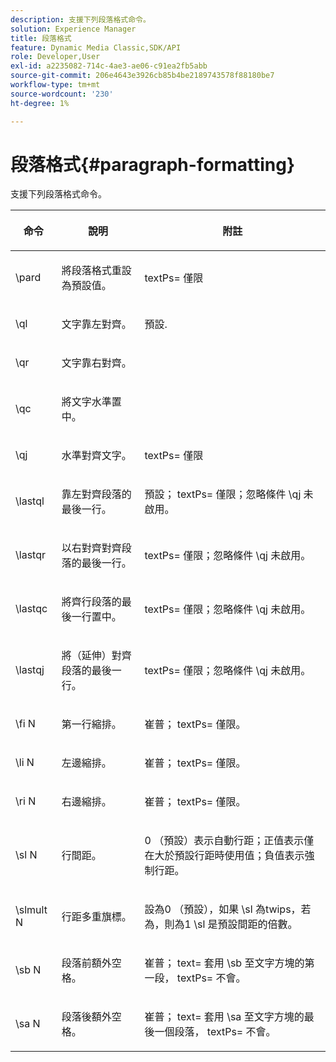 ```yaml
---
description: 支援下列段落格式命令。
solution: Experience Manager
title: 段落格式
feature: Dynamic Media Classic,SDK/API
role: Developer,User
exl-id: a2235082-714c-4ae3-ae06-c91ea2fb5abb
source-git-commit: 206e4643e3926cb85b4be2189743578f88180be7
workflow-type: tm+mt
source-wordcount: '230'
ht-degree: 1%

---
```


# 段落格式{#paragraph-formatting}

支援下列段落格式命令。

<table id="table_5DD044E1C0614A29A2413557DF57197D"> 
 <thead> 
  <tr> 
   <th class="entry"> <p>命令 </p> </th> 
   <th class="entry"> <p>說明 </p> </th> 
   <th class="entry"> <p>附註 </p> </th> 
  </tr> 
 </thead>
 <tbody> 
  <tr> 
   <td> <span class="codeph"> \pard </span> </td> 
   <td> <p>將段落格式重設為預設值。 </p> </td> 
   <td> <p> <span class="codeph"> textPs= </span> 僅限 </p> </td> 
  </tr> 
  <tr> 
   <td> <span class="codeph"> \ql </span> </td> 
   <td> <p>文字靠左對齊。 </p> </td> 
   <td> <p>預設. </p> </td> 
  </tr> 
  <tr> 
   <td> <span class="codeph"> \qr </span> </td> 
   <td> <p>文字靠右對齊。 </p> </td> 
   <td> <p> </p> </td> 
  </tr> 
  <tr> 
   <td> <span class="codeph"> \qc </span> </td> 
   <td> <p>將文字水準置中。 </p> </td> 
   <td> <p> </p> </td> 
  </tr> 
  <tr> 
   <td> <span class="codeph"> \qj </span> </td> 
   <td> <p>水準對齊文字。 </p> </td> 
   <td> <p> <span class="codeph"> textPs= </span> 僅限 </p> </td> 
  </tr> 
  <tr> 
   <td> <span class="codeph"> \lastql </span> </td> 
   <td> <p>靠左對齊段落的最後一行。 </p> </td> 
   <td> <p>預設； <span class="codeph"> textPs= </span> 僅限；忽略條件 <span class="codeph"> \qj </span>未啟用。 </p> </td> 
  </tr> 
  <tr> 
   <td> <span class="codeph"> \lastqr </span> </td> 
   <td> <p>以右對齊對齊段落的最後一行。 </p> </td> 
   <td> <p> <span class="codeph"> textPs= </span> 僅限；忽略條件 <span class="codeph"> \qj </span> 未啟用。 </p> </td> 
  </tr> 
  <tr> 
   <td> <span class="codeph"> \lastqc </span> </td> 
   <td> <p>將齊行段落的最後一行置中。 </p> </td> 
   <td> <p> <span class="codeph"> textPs= </span> 僅限；忽略條件 <span class="codeph"> \qj </span>未啟用。 </p> </td> 
  </tr> 
  <tr> 
   <td> <span class="codeph"> \lastqj </span> </td> 
   <td> <p>將（延伸）對齊段落的最後一行。 </p> </td> 
   <td> <p> <span class="codeph"> textPs= </span> 僅限；忽略條件 <span class="codeph"> \qj </span>未啟用。 </p> </td> 
  </tr> 
  <tr> 
   <td> <span class="codeph"> \fi <span class="varname"> N </span> </span> </td> 
   <td> <p>第一行縮排。 </p> </td> 
   <td> <p>崔普； <span class="codeph"> textPs= </span> 僅限。 </p> </td> 
  </tr> 
  <tr> 
   <td> <span class="codeph"> \li <span class="varname"> N </span> </span> </td> 
   <td> <p>左邊縮排。 </p> </td> 
   <td> <p>崔普； <span class="codeph"> textPs= </span> 僅限。 </p> </td> 
  </tr> 
  <tr> 
   <td> <span class="codeph"> \ri <span class="varname"> N </span> </span> </td> 
   <td> <p>右邊縮排。 </p> </td> 
   <td> <p>崔普； <span class="codeph"> textPs= </span> 僅限。 </p> </td> 
  </tr> 
  <tr> 
   <td> <span class="codeph"> \sl <span class="varname"> N </span> </span> </td> 
   <td> <p>行間距。 </p> </td> 
   <td> <p>0 （預設）表示自動行距；正值表示僅在大於預設行距時使用值；負值表示強制行距。 </p> </td> 
  </tr> 
  <tr> 
   <td> <span class="codeph"> \slmult <span class="varname"> N </span> </span> </td> 
   <td> <p>行距多重旗標。 </p> </td> 
   <td> <p>設為0 （預設），如果 <span class="codeph"> \sl </span> 為twips，若為，則為1 <span class="codeph"> \sl </span> 是預設間距的倍數。 </p> </td> 
  </tr> 
  <tr> 
   <td> <span class="codeph"> \sb <span class="varname"> N </span> </span> </td> 
   <td> <p>段落前額外空格。 </p> </td> 
   <td> <p>崔普； <span class="codeph"> text= </span>套用 <span class="codeph"> \sb </span> 至文字方塊的第一段， <span class="codeph"> textPs= </span> 不會。 </p> </td> 
  </tr> 
  <tr> 
   <td> <span class="codeph"> \sa <span class="varname"> N </span> </span> </td> 
   <td> <p>段落後額外空格。 </p> </td> 
   <td> <p>崔普； <span class="codeph"> text= </span> 套用 <span class="codeph"> \sa </span> 至文字方塊的最後一個段落， <span class="codeph"> textPs= </span> 不會。 </p> </td> 
  </tr> 
 </tbody> 
</table>
